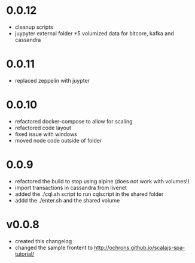 # 0.0.12

* cleanup scripts
* juypyter external folder
*5 volumized data for bitcore, kafka and cassandra

# 0.0.11

- replaced zeppelin with juypter

# 0.0.10

- refactored docker-compose to allow for scaling
- refactored code layout
- fixed issue with windows
- moved node code outside of folder

# 0.0.9

- refactored the build to stop using alpine (does not work with volumes!)
- import transactions in cassandra from livenet
- added the ./cql.sh script to run cqlscript in the shared folder
- addd the ./enter.sh and the shared volume

# v0.0.8

- created this changelog
- changed the sample frontent to http://ochrons.github.io/scalajs-spa-tutorial/
